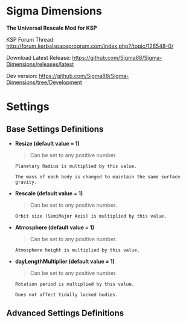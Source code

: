# Sigma Dimensions


**The Universal Rescale Mod for KSP**


KSP Forum Thread: http://forum.kerbalspaceprogram.com/index.php?/topic/126548-0/

Download Latest Release: https://github.com/Sigma88/Sigma-Dimensions/releases/latest

Dev version: https://github.com/Sigma88/Sigma-Dimensions/tree/Development


# Settings

## Base Settings Definitions

  - **Resize (default value = 1)**
  
    > Can be set to any positive number.
		
    ```
    Planetary Radius is multiplied by this value.

    The mass of each body is changed to maintain the same surface gravity.
    ```
    
  - **Rescale (default value = 1)**
  
    > Can be set to any positive number.
		
    ```
    Orbit size (SemiMajor Axis) is multiplied by this value.
    ```
    
  - **Atmosphere (default value = 1)**
  
    > Can be set to any positive number.
		
    ```
    Atmosphere height is multiplied by this value.
    ```
    
  - **dayLengthMultiplier (default value = 1)**
  
    > Can be set to any positive number.
		
    ```
    Rotation period is multiplied by this value.

    Does not affect tidally locked bodies.
    ```
    
## Advanced Settings Definitions
